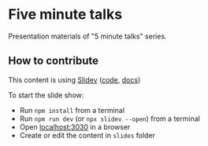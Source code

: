# Five minute talks

Presentation materials of "5 minute talks" series.

## How to contribute

This content is using [Slidev](https://sli.dev/) ([code](https://github.com/slidevjs/slidev), [docs](https://sli.dev/guide/why.html))

To start the slide show:

- Run `npm install` from a terminal
- Run `npm run dev` (or `npx slidev --open`) from a terminal
- Open [localhost:3030](http://localhost:3030) in a browser
- Create or edit the content in `slides` folder
